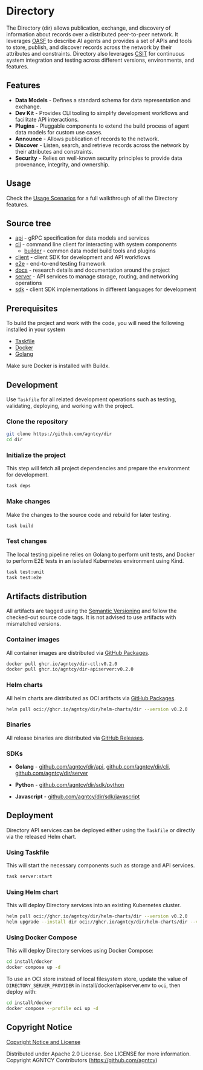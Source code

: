 # Directory

The Directory (dir) allows publication, exchange, and discovery of information about records over a distributed peer-to-peer network.
It leverages [OASF](https://github.com/agntcy/oasf) to describe AI agents and provides a set of APIs and tools to store, publish, and discover records across the network by their attributes and constraints.
Directory also leverages [CSIT](https://github.com/agntcy/csit) for continuous system integration and testing across different versions, environments, and features.

## Features

- **Data Models** - Defines a standard schema for data representation and exchange.
- **Dev Kit** - Provides CLI tooling to simplify development workflows and facilitate API interactions.
- **Plugins** - Pluggable components to extend the build process of agent data models for custom use cases.
- **Announce** - Allows publication of records to the network.
- **Discover** - Listen, search, and retrieve records across the network by their attributes and constraints.
- **Security** - Relies on well-known security principles to provide data provenance, integrity, and ownership.

## Usage

Check the [Usage Scenarios](https://docs.agntcy.org/dir/scenarios/) for a full walkthrough of all the Directory features.

## Source tree

- [api](./api) - gRPC specification for data models and services
- [cli](./cli) - command line client for interacting with system components
  - [builder](./cli/builder) - common data model build tools and plugins
- [client](./client) - client SDK for development and API workflows
- [e2e](./e2e) - end-to-end testing framework
- [docs](./docs) - research details and documentation around the project
- [server](./server) - API services to manage storage, routing, and networking operations
- [sdk](./sdk) - client SDK implementations in different languages for development

## Prerequisites

To build the project and work with the code, you will need the following installed in your system

- [Taskfile](https://taskfile.dev/)
- [Docker](https://www.docker.com/)
- [Golang](https://go.dev/doc/devel/release#go1.24.0)

Make sure Docker is installed with Buildx.

## Development

Use `Taskfile` for all related development operations such as testing, validating, deploying, and working with the project.

### Clone the repository

```bash
git clone https://github.com/agntcy/dir
cd dir
```

### Initialize the project

This step will fetch all project dependencies and prepare the environment for development.

```bash
task deps
```

### Make changes

Make the changes to the source code and rebuild for later testing.

```bash
task build
```

### Test changes

The local testing pipeline relies on Golang to perform unit tests, and
Docker to perform E2E tests in an isolated Kubernetes environment using Kind.

```bash
task test:unit
task test:e2e
```

## Artifacts distribution

All artifacts are tagged using the [Semantic Versioning](https://semver.org/) and follow the checked-out source code tags.
It is not advised to use artifacts with mismatched versions.

### Container images

All container images are distributed via [GitHub Packages](https://github.com/orgs/agntcy/packages?repo_name=dir).

```bash
docker pull ghcr.io/agntcy/dir-ctl:v0.2.0
docker pull ghcr.io/agntcy/dir-apiserver:v0.2.0
```

### Helm charts

All helm charts are distributed as OCI artifacts via [GitHub Packages](https://github.com/agntcy/dir/pkgs/container/dir%2Fhelm-charts%2Fdir).

```bash
helm pull oci://ghcr.io/agntcy/dir/helm-charts/dir --version v0.2.0
```

### Binaries

All release binaries are distributed via [GitHub Releases](https://github.com/agntcy/dir/releases).

### SDKs

- **Golang** - [github.com/agntcy/dir/api](https://pkg.go.dev/github.com/agntcy/dir/api), [github.com/agntcy/dir/cli](https://pkg.go.dev/github.com/agntcy/dir/cli), [github.com/agntcy/dir/server](https://pkg.go.dev/github.com/agntcy/dir/server)

- **Python** - [github.com/agntcy/dir/sdk/python](https://pkg.go.dev/github.com/agntcy/dir/sdk/python)

- **Javascript** - [github.com/agntcy/dir/sdk/javascript](https://pkg.go.dev/github.com/agntcy/dir/sdk/javascript)

## Deployment

Directory API services can be deployed either using the `Taskfile` or directly via the released Helm chart.

### Using Taskfile

This will start the necessary components such as storage and API services.

```bash
task server:start
```

### Using Helm chart

This will deploy Directory services into an existing Kubernetes cluster.

```bash
helm pull oci://ghcr.io/agntcy/dir/helm-charts/dir --version v0.2.0
helm upgrade --install dir oci://ghcr.io/agntcy/dir/helm-charts/dir --version v0.2.0
```

### Using Docker Compose

This will deploy Directory services using Docker Compose:

```bash
cd install/docker
docker compose up -d
```

To use an OCI store instead of local filesystem store, update the value of `DIRECTORY_SERVER_PROVIDER` in install/docker/apiserver.env to `oci`, then deploy with:

```bash
cd install/docker
docker compose --profile oci up -d
```

## Copyright Notice

[Copyright Notice and License](./LICENSE.md)

Distributed under Apache 2.0 License. See LICENSE for more information.
Copyright AGNTCY Contributors (https://github.com/agntcy)
